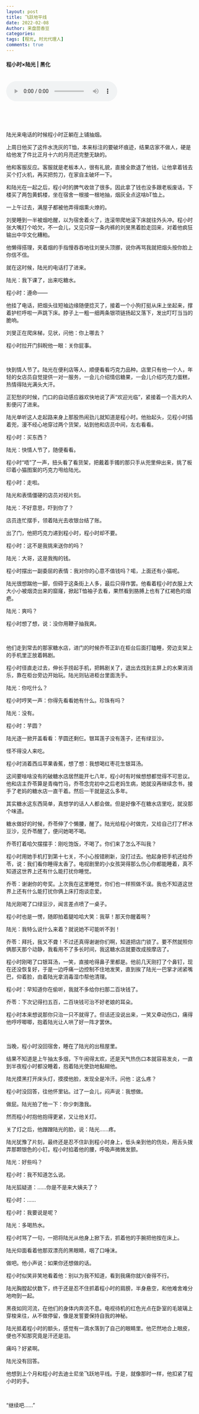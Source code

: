 ```yaml
---
layout: post
title: 飞跃地平线
date: 2022-02-08
Author: 来盘茴香豆
categories: 
tags: [程光, 时光代理人]
comments: true
--- 
```


#### 程小时×陆光 | 黑化


<br/>

<audio src="https://sharefs.ali.kugou.com/202202081210/71af97da7db2c09a262677102edfdf62/G199/M01/15/13/p5QEAF5xqCiAGgntAEf_BP3f_aY857.mp3" controls="controls">
  
</audio>
  
<br/><br/><br/>


陆光来电话的时候程小时正躺在上铺抽烟。

上周日他买了这件水洗灰的T恤，本来标注的要破坏痕迹，结果店家不做人，硬是给他发了件比正月十六的月亮还完整无缺的。

他和客服反应。客服就是老板本人，很有礼貌，直接全款退了他钱，让他拿着钱去买个打火机，再买把剪刀，在家自主破坏一下。

和陆光在一起之后，程小时的脾气收敛了很多。因此拿了钱也没多跟老板废话，下楼买了两包黄鹤楼，坐在宿舍一根接一根地抽，烟灰全点这啥bT恤上。

一上午过去，满屋子都被他弄得烟熏火燎的。

刘旻睡到一半被烟呛醒，以为宿舍着火了，连滚带爬地滚下床就往外头冲。程小时张大嘴打个哈欠，不一会儿，又见只穿一条内裤的刘旻黑着脸走回来，对着他疯狂输出中华文化糟粕。

他懒得搭理，夹着烟的手指慢吞吞地往刘旻头顶挪，说你再骂我就把烟头按你脸上你信不信。

就在这时候，陆光的电话打了进来。

陆光：我下课了，出来吃糖水。

程小时：遵命——

他挂了电话，把烟头往短袖边缘随便捻灭了，接着一个小狗打挺从床上坐起来，撑着护栏呼啦一声跳下床。脖子上一粗一细两条银项链扬起又落下，发出叮叮当当的脆响。

刘旻正在爬床梯，见状，问他：你上哪去？

程小时拉开门斜睨他一眼：关你屁事。

<br/>

快到情人节了。陆光在便利店等人，顺便看看巧克力品种。店里只有他一个人，年轻的女店员自觉提供一对一服务，一会儿介绍情侣糖果，一会儿介绍巧克力蛋糕，热情得陆光满头大汗。

正犯愁的时候，门口的自动感应器欢快地说了声“欢迎光临”，紧接着一个高大的人影便闪了进来。

陆光单听这人走起路来身上那股热闹劲儿就知道是程小时。他抬起头，见程小时插着兜，漫不经心地穿过两个货架，站到他和店员中间，左右看看。

程小时：买东西？

陆光：快情人节了，随便看看。

程小时“唔”了一声，扭头看了看货架，把戴着手镯的那只手从兜里伸出来，挑了板印着小猫图案的巧克力甩给陆光。

程小时：走啦。

陆光和表情僵硬的店员对视片刻。

陆光：不好意思，吓到你了？

店员连忙摆手，领着陆光去收银台结了账。

出了门，他把巧克力递到程小时，程小时却不要。

程小时：这不是我挑来送你的吗？

陆光：大哥，这是我掏的钱。

程小时摆出一副委屈的表情：我对你的心意不值钱吗？喏，上面还有小猫呢。

陆光很想踹他一脚，但碍于这条街上人多，最后只得作罢。他看着程小时衣服上大大小小被烟烫出来的窟窿，掀起T恤袖子去看，果然看到胳膊上也有了红褐色的烟疤。

陆光：爽吗？

程小时想了想，说：没你用鞭子抽我爽。

<br/>

他们走到常去的那家糖水店，进门的时候乔苓正趴在柜台后面打瞌睡，旁边支架上的手机里正放着韩剧。

程小时径直走过去，伸长手捞起手机，把韩剧关了，退出去找到主屏上的水果消消乐，靠在柜台旁边开始玩。陆光则钻进柜台里面洗手。

陆光：你吃什么？

程小时哼笑一声：你得先看看她有什么。珍珠有吗？

陆光：没有。

程小时：芋圆？

陆光逐一掀开盖看看：芋圆还剩仨。银耳莲子没有莲子，还有绿豆沙。

怪不得没人来吃。

程小时消着西瓜苹果香蕉，想了想：我想喝红枣花生银耳汤。

这间要啥啥没有的破糖水店居然能开七八年，程小时有时候想想都觉得不可思议。他和店主乔苓算是青梅竹马，乔苓念完初中之后老妈生病，她就没再继续念书，接手了老妈的糖水店一直干着。然后一干就是这么多年。

其实糖水这东西简单，真想学的话人人都会做。但是好像不在糖水店里吃，就没那个味道。

糖水做好的时候，乔苓伸了个懒腰，醒了。陆光给程小时做完，又给自己打了杯冰豆沙，见乔苓醒了，便问她喝不喝。

乔苓打着哈欠摆摆手：刚吃饱饭，不喝了。你们来了怎么不叫我？

程小时用她手机打到第十七关，不小心按错刷新，没打过去。他起身把手机还给乔苓，说：我们看你睡得太香了。电视剧里的小女孩哭得那么伤心你都能睡着，真不知道这世界上还有什么能打扰你睡觉。

乔苓：谢谢你的夸奖。上次我在这里睡觉，你们也一样照做不误。我也不知道这世界上还有什么能打扰你俩上床打炮谈恋爱。

陆光刚喝了口绿豆沙，闻言差点喷了一桌子。

程小时也是一愣，随即拍着腿哈哈大笑：我草！那天你醒着啊？

陆光：我特么说什么来着？就说她不可能听不到！

乔苓：拜托，我又不聋！不过还真得谢谢你们啊，知道把店门锁了。要不然就照你俩那天那个动静，我看用不了多长时间，我这糖水店就要改成按摩店了。

程小时刚喝了口银耳汤，一笑，直接呛得鼻子里都是。他前几天刚打了个鼻钉，现在还没恢复好，于是一边呼痛一边控制不住地发笑，直到挨了陆光一巴掌才闭紧嘴巴，仰着脸，由着陆光拿消毒湿巾帮他清理。

程小时：早知道你在偷听，我就不多给你扫那二百块钱了。

乔苓：下次记得扫五百，二百块钱可治不好老娘的耳朵。

程小时本来想说那你只治一只不就得了。但话还没说出来，一笑又牵动伤口，痛得他哼哼唧唧，抱着陆光让人哄了好一阵才罢休。

<br/>

当晚，程小时没回宿舍，睡在了陆光的出租屋里。

结果不知道是上午抽太多烟，下午闹得太欢，还是天气热伤口本就容易发炎，一直到半夜程小时都没睡着，抱着陆光使劲地黏糊他。

陆光摸黑打开床头灯，摸摸他脸，发现全是冷汗。问他：这么疼？

程小时没回答，往他怀里钻。过了一会儿，闷声说：我想做。

做屁。陆光拍了他一下：你少刺激我。

然而程小时抱他抱得更紧，又让他关灯。

关了灯之后，他蹭蹭陆光的脸，说：陆光……疼。

陆光犹豫了片刻，最终还是忍不住趴到程小时身上，低头亲到他的伤处，用舌头拨弄那颗银色的小钉。程小时掐着他的腰，呼吸声微微发颤。

陆光：好些吗？

程小时：我不知道怎么说。

陆光狐疑道：……你是不是来大姨夫了？

程小时：……

程小时：我要说是呢？

陆光：多喝热水。

程小时骂了一句，一把将陆光从他身上掀下去，抓着他的手腕把他按在床上。

陆光仰面看着他那双漂亮的黑眼睛，咽了口唾沫。

做吧。他小声说：如果你还想做的话。

程小时似笑非笑地看着他：别以为我不知道，看到我痛你就兴奋得不行。

陆光胸膛起伏数下，终于还是忍不住抓着程小时的肩膀，半身悬空，和他难舍难分地吻到一起。

黑夜如同河流，在他们的身体内奔流不息。电视待机的红色光点在卧室的毛玻璃上穿梭来往，从不做停留，像是发誓要保持自我的神秘。

陆光抵着程小时的额头，感觉有一滴水落到了自己的眼睛里。他茫然地合上眼皮，便也不知那究竟是汗还是泪。

痛吗？好紧啊。

陆光没有回答。

他想到上个月和程小时去迪士尼坐飞跃地平线。于是，就像那时一样，他扣紧了程小时的手。

<br/>

“继续吧……”

<br/><br/><br/>





